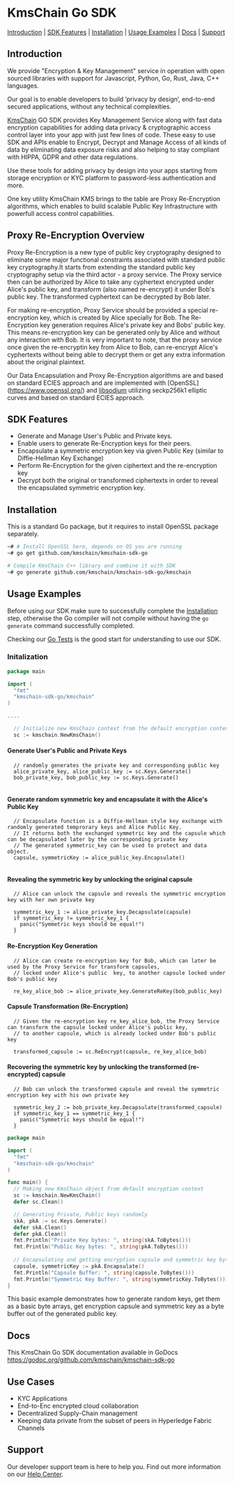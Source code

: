 # KmsChain Go SDK
[Introduction](#introduction) | [SDK Features](#sdk-features) | [Installation](#installation) | [Usage Examples](#usage-examples) | [Docs](#docs) | [Support](#support)


## Introduction

We provide "Encryption & Key Management" service in operation with open sourced libraries with support for Javascript, Python, Go, Rust, Java, C++ languages.

Our goal is to enable developers to build ’privacy by design’, end-to-end secured applications, without any technical complexities.

[KmsChain](http://kmschain.com) GO SDK provides Key Management Service along with fast data encryption capabilities for adding data privacy & 
cryptographic access control layer into your app with just few lines of code. These easy to use SDK and APIs enable to Encrypt, Decrypt and Manage Access 
of all kinds of data by eliminating data exposure risks and also helping to stay compliant with HIPPA, GDPR and other data regulations.

Use these tools for adding privacy by design into your apps starting from storage encryption or KYC platform to password-less authentication and more. 

One key utility KmsChain KMS brings to the table are Proxy Re-Encryption algorithms, which enables to build scalable Public Key Infrastructure with 
powerfull access control capabilities.

## Proxy Re-Encryption Overview

Proxy Re-Encryption is a new type of public key cryptography designed to eliminate some major functional constraints associated with standard 
public key cryptography.It starts from extending the standard public key cryptography setup via the third actor - a proxy service. The Proxy service then 
can be authorized by Alice to take any cyphertext encrypted under Alice's public key, and transform (also named re-encrypt) it under Bob's public key. 
The transformed cyphertext can be decrypted by Bob later. 

For making re-encryption, Proxy Service should be provided a special re-encryption key, which is created by Alice specially for Bob. 
The Re-Encryption key generation requires Alice's private key and Bobs' public key. This means  re-encryption key can be generated only by Alice 
and without any interaction with Bob.
It is very important to note, that the proxy service once given the re-encryptin key from Alice to Bob, can re-encrypt Alice's cyphertexts without being able to decrypt them or
get any extra information about the original plaintext. 

Our Data Encapsulation and Proxy Re-Encryption algorithms are and based on standard ECIES approach and are implemented with [OpenSSL] (https://www.openssl.org/) and [libsodium](https://github.com/jedisct1/libsodium) 
utilizing seckp256k1 elliptic curves and based on standard ECIES approach.


## SDK Features

- Generate and Manage User's Public and Private keys.  
- Enable users to generate Re-Encryption keys for their peers.
- Encapsulate a symmetric encryption key via given Public Key (similar to Diffie-Hellman Key Exchange)
- Perform Re-Encryption for the given ciphertext and the re-encryption key
- Decrypt both the original or transformed ciphertexts in order to reveal the encapsulated symmetric encryption key.

## Installation
This is a standard Go package, but it requires to install OpenSSL package separately.
```bash
~# # Install OpenSSL here, depends on OS you are running
~# go get github.com/kmschain/kmschain-sdk-go

# Compile KmsChain C++ library and combine it with SDK
~# go generate github.com/kmschain/kmschain-sdk-go/kmschain
```

## Usage Examples
Before using our SDK make sure to successfully complete the [Installation](#installation) step, otherwise the Go compiler will not compile 
without having the `go generate` command successfully completed.

Checking our [Go Tests](https://github.com/kmschain/kmschain-sdk-go/tests) is the good start for understanding  to use our SDK.

### Initalization


```go
package main

import (
  "fmt"
  "kmschain-sdk-go/kmschain"
)

....

  // Initialize new KmsChain context from the default encryption context 
  sc := kmschain.NewKmsChain()
```

#### Generate User's Public and Private Keys  
```
  // randomly generates the private key and corresponding public key 
  alice_private_key, alice_public_key := sc.Keys.Generate()
  bob_private_key, bob_public_key := sc.Keys.Generate()
  
```
#### Generate random symmetric key and encapsulate it with the Alice's Public Key 
```
  // Encapsulate function is a Diffie-Hellman style key exchange with randomly generated temprorary keys and Alice Public Key. 
  // It returns both the exchanged symmetric key and the capsule which can be decapsulated later by the corresponding private key
  // The generated symmetric_key can be used to protect and data object. 
  capsule, symmetricKey := alice_public_key.Encapsulate()
  
```

#### Revealing the symmetric key by unlocking the original capsule
```
  // Alice can unlock the capsule and reveals the symmetric encryption key with her own private key
  
  symmetric_key_1 := alice_private_key.Decapsulate(capsule)
  if symmetric_key != symmetric_key_1 {
    panic("Symmetric keys should be equal!")
  }
```


#### Re-Encryption Key Generation
```
  // Alice can create re-encryption key for Bob, which can later be used by the Proxy Service for transform capsules,  
  // locked under Alice's public  key, to another capsule locked under  Bob's public key
  
  re_key_alice_bob := alice_private_key.GenerateReKey(bob_public_key)
```

#### Capsule Transformation (Re-Encryption)
```
  // Given the re-encryption key re_key_alice_bob, the Proxy Service can transform the capsule locked under Alice's public key, 
  // to another capsule, which is already locked under Bob's public key
  
  transformed_capsule := sc.ReEncrypt(capsule, re_key_alice_bob)
```


#### Recovering the symmetric key by unlocking the transformed (re-encrypted) capsule
```
  // Bob can unlock the transformed capsule and reveal the symmetric encryption key with his own private key
  
  symmetric_key_2 := bob_private_key.Decapsulate(transformed_capsule)
  if symmetric_key_1 == symmetric_key_1 {
    panic("Symmetric keys should be equal!")
  }
```

```go
package main

import (
  "fmt"
  "kmschain-sdk-go/kmschain"
)

func main() {
  // Making new KmsChain object from default encryption context 
  sc := kmschain.NewKmsChain()
  defer sc.Clean()

  // Generating Private, Public keys randomly 
  skA, pkA := sc.Keys.Generate()
  defer skA.Clean()
  defer pkA.Clean()
  fmt.Println("Private Key bytes: ", string(skA.ToBytes()))
  fmt.Println("Public Key bytes: ", string(pkA.ToBytes()))
  
  // Encapsulating and getting encryption capsule and symmetric key bytes 
  capsule, symmetricKey := pkA.Encapsulate()
  fmt.Println("Capsule Buffer: ", string(capsule.ToBytes()))
  fmt.Println("Symmetric Key Buffer: ", string(symmetricKey.ToBytes()))
}
```
This basic example demonstrates how to generate random keys, get them as a basic byte arrays, get encryption capsule and symmetric key as a byte buffer out of the generated public key.

## Docs
This KmsChain Go SDK documentation available in GoDocs https://godoc.org/github.com/kmschain/kmschain-sdk-go

## Use Cases
- KYC Applications
- End-to-Enc encrypted cloud collaboration
- Decentralized Supply-Chain management
- Keeping data private from the subset of peers in Hyperledge Fabric Channels

## Support
Our developer support team is here to help you. Find out more information on our [Help Center](https://help.kmschain.com/).
